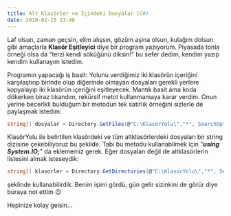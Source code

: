 ```yaml
---
title: Alt Klasörler ve İçindeki Dosyalar (C#)
date: 2010-02-15 23:48
---
```


Laf olsun, zaman geçsin, elim alışsın, gözüm aşina olsun, kulağım dolsun gibi amaçlarla **Klasör Eşitleyici** diye bir program yazıyorum. Piyasada tonla örneği olsa da "terzi kendi söküğünü diksin!" bu sefer dedim, kendim yazıp kendim kullanayım istedim.

<!--more-->
Programın yapacağı iş basit: Yolunu verdiğimiz iki klasörün içeriğini karşılaştırıp birinde olup diğerinde olmayan dosyaları gerekli yerlere kopyalayıp iki klasörün içeriğini eşitleyecek. Mantık basit ama koda dökerken biraz tıkandım, rekürsif metot kullanmamaya karar verdim. Onun yerine becerikli bulduğum bir metodun tek satırlık örneğini sizlerle de paylaşmak istedim:
```csharp
string[] dosyalar = Directory.GetFiles(@"C:\KlasörYolu\","*", SearchOption.AllDirectories);
```
KlasörYolu ile belirtilen klasördeki ve tüm altklasörlerdeki dosyaları bir string dizisine çekebiliyoruz bu şekilde. Tabi bu metodu kullanabilmek için "***using System.IO;***" da eklememiz gerek. Eğer dosyaları değil de altklasörlerin listesini almak isteseydik:
```csharp
string[] klasorler = Directory.GetDirectories(@"C:\KlasörYolu\","*", SearchOption.AllDirectories);
```
şeklinde kullanabilirdik. Benim işimi gördü, gün gelir sizinkini de görür diye buraya not ettim 😉

Hepinize kolay gelsin...
